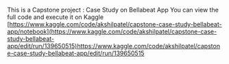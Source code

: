 This is a Capstone project : Case Study on Bellabeat App
You can view the full code and execute it on Kaggle 
[https://www.kaggle.com/code/akshilpatel/capstone-case-study-bellabeat-app/notebook](https://www.kaggle.com/code/akshilpatel/capstone-case-study-bellabeat-app/edit/run/139650515)https://www.kaggle.com/code/akshilpatel/capstone-case-study-bellabeat-app/edit/run/139650515


